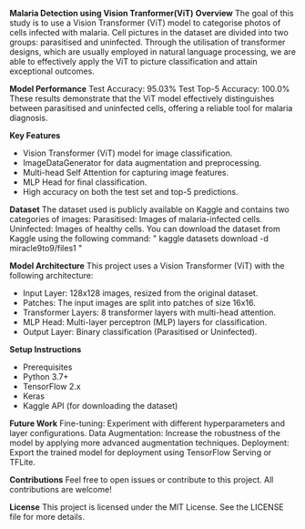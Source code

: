 **Malaria Detection using Vision Tranformer(ViT)**
**Overview**
The goal of this study is to use a Vision Transformer (ViT) model to categorise photos of cells infected with malaria. Cell pictures in the dataset are divided into two groups: parasitised and uninfected. Through the utilisation of transformer designs, which are usually employed in natural language processing, we are able to effectively apply the ViT to picture classification and attain exceptional outcomes.

**Model Performance**
Test Accuracy: 95.03%
Test Top-5 Accuracy: 100.0%
These results demonstrate that the ViT model effectively distinguishes between parasitised and uninfected cells, offering a reliable tool for malaria diagnosis.

**Key Features**
- Vision Transformer (ViT) model for image classification.
- ImageDataGenerator for data augmentation and preprocessing.
- Multi-head Self Attention for capturing image features.
- MLP Head for final classification.
- High accuracy on both the test set and top-5 predictions.

**Dataset**
The dataset used is publicly available on Kaggle and contains two categories of images:
Parasitised: Images of malaria-infected cells.
Uninfected: Images of healthy cells.
You can download the dataset from Kaggle using the following command:
" kaggle datasets download -d miracle9to9/files1 "

**Model Architecture**
This project uses a Vision Transformer (ViT) with the following architecture:

- Input Layer: 128x128 images, resized from the original dataset.
- Patches: The input images are split into patches of size 16x16.
- Transformer Layers: 8 transformer layers with multi-head attention.
- MLP Head: Multi-layer perceptron (MLP) layers for classification.
- Output Layer: Binary classification (Parasitised or Uninfected).

**Setup Instructions**
- Prerequisites
- Python 3.7+
- TensorFlow 2.x
- Keras
- Kaggle API (for downloading the dataset)

**Future Work**
Fine-tuning: Experiment with different hyperparameters and layer configurations.
Data Augmentation: Increase the robustness of the model by applying more advanced augmentation techniques.
Deployment: Export the trained model for deployment using TensorFlow Serving or TFLite.

**Contributions**
Feel free to open issues or contribute to this project. All contributions are welcome!

**License**
This project is licensed under the MIT License. See the LICENSE file for more details.

